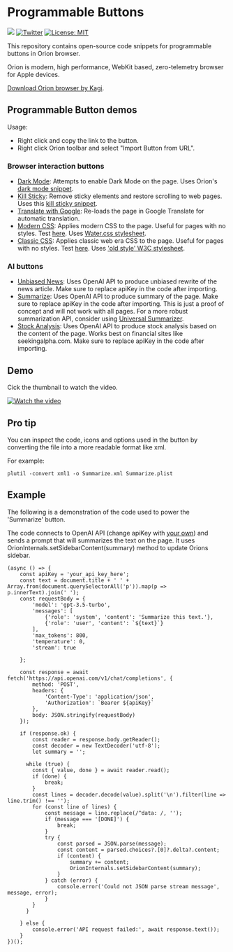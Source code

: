 # Programmable Buttons

[![](https://dcbadge.vercel.app/api/server/gKh5E6ys6D?compact=true&style=flat)](https://discord.gg/gKh5E6ys6D) [![Twitter](https://img.shields.io/twitter/follow/KagiHQ?style=social)](https://twitter.com/KagiHQ) [![License: MIT](https://img.shields.io/badge/License-MIT-green.svg)](https://opensource.org/license/mit/) 

This repository contains open-source code snippets for programmable buttons in Orion browser.

Orion is modern, high performance, WebKit based, zero-telemetry browser for Apple devices.

[Download Orion browser by Kagi](https://browser.kagi.com).

## Programmable Button demos

Usage:
- Right click and copy the link to the button. 
- Right click Orion toolbar and select "Import Button from URL". 

### Browser interaction buttons

- [Dark Mode](https://github.com/OrionBrowser/ProgrammableButtons/raw/main/buttons/Dark%20Mode.plist): Attempts to enable Dark Mode on the page. Uses Orion's [dark mode snippet](https://github.com/OrionBrowser/DarkMode).
- [Kill Sticky](https://github.com/OrionBrowser/ProgrammableButtons/raw/main/buttons/Kill%20Sticky.plist): Remove sticky elements and restore scrolling to web pages. Uses this [kill sticky snippet](https://github.com/t-mart/kill-sticky).
- [Translate with Google](https://github.com/OrionBrowser/ProgrammableButtons/raw/main/buttons/Translate%20with%20Google.plist): Re-loads the page in Google Translate for automatic translation.
- [Modern CSS](https://github.com/OrionBrowser/ProgrammableButtons/raw/main/buttons/Modern%20CSS.plist): Applies modern CSS to the page. Useful for pages with no styles. Test [here](https://danluu.com/futurist-predictions/). Uses [Water.css stylesheet](https://watercss.kognise.dev/).
- [Classic CSS](https://github.com/OrionBrowser/ProgrammableButtons/raw/main/buttons/Classic%20CSS.plist): Applies classic web era CSS to the page. Useful for pages with no styles. Test [here](https://danluu.com/futurist-predictions/). Uses ['old style' W3C stylesheet](https://www.w3.org/StyleSheets/Core/preview).

### AI buttons

- [Unbiased News](https://github.com/OrionBrowser/ProgrammableButtons/raw/main/buttons/Unbiased%20News.plist): Uses OpenAI API to produce unbiased rewrite of the news article. Make sure to replace apiKey in the code after importing.
- [Summarize](https://github.com/OrionBrowser/ProgrammableButtons/raw/main/buttons/Summarize.plist): Uses OpenAI API to produce summary of the page. Make sure to replace apiKey in the code after importing. This is just a proof of concept and will not work with all pages. For a more robust summarization API, consider using [Universal Summarizer](https://kagi.com/summarizer). 
- [Stock Analysis](https://github.com/OrionBrowser/ProgrammableButtons/raw/main/buttons/Unbiased%20News.plist): Uses OpenAI API to produce stock analysis based on the content of the page. Works best on financial sites like seekingalpha.com. Make sure to replace apiKey in the code after importing.

## Demo

Cick the thumbnail to watch the video.

[![Watch the video](https://img.youtube.com/vi/xoJliN5Pwv8/hqdefault.jpg)](https://www.youtube.com/watch?v=xoJliN5Pwv8)

## Pro tip

You can inspect the code, icons and options used in the button by converting the file into a more readable format like xml.

For example:
```
plutil -convert xml1 -o Summarize.xml Summarize.plist
```

## Example 

The following is a demonstration of the code used to power the 'Summarize' button.

The code connects to OpenAI API (change apiKey with [your own](https://platform.openai.com/account/api-keys)) and sends a prompt that will summarizes the text on the page. It uses OrionInternals.setSidebarContent(summary)  method to update Orions sidebar.


```
(async () => {
    const apiKey = 'your_api_key_here';
    const text = document.title + ' ' + Array.from(document.querySelectorAll('p')).map(p => p.innerText).join(' ');
    const requestBody = {
        'model': 'gpt-3.5-turbo',
        'messages': [
            {'role': 'system', 'content': 'Summarize this text.'},
            {'role': 'user', 'content': `${text}`}
        ],
        'max_tokens': 800,
        'temperature': 0,
        'stream': true

    };

    const response = await fetch('https://api.openai.com/v1/chat/completions', {
        method: 'POST',
        headers: {
            'Content-Type': 'application/json',
            'Authorization': `Bearer ${apiKey}`
        },
        body: JSON.stringify(requestBody)
    });

    if (response.ok) {
        const reader = response.body.getReader();
        const decoder = new TextDecoder('utf-8');
        let summary = '';

      while (true) {
        const { value, done } = await reader.read();
        if (done) {
            break;
        }
        const lines = decoder.decode(value).split('\n').filter(line => line.trim() !== '');
        for (const line of lines) {
            const message = line.replace(/^data: /, '');
            if (message === '[DONE]') {
                break;
            }
            try {
                const parsed = JSON.parse(message);
                const content = parsed.choices?.[0]?.delta?.content;
                if (content) {
                    summary += content;
                    OrionInternals.setSidebarContent(summary);
                }
            } catch (error) {
                console.error('Could not JSON parse stream message', message, error);
            }
        }
      }

    } else {
        console.error('API request failed:', await response.text());
    }
})();



 ```
